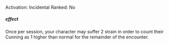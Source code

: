Activation: Incidental
Ranked: No
##### effect
Once per session, your character may suffer 2
strain in order to count their Cunning as 1
higher than normal for the remainder of the
encounter.